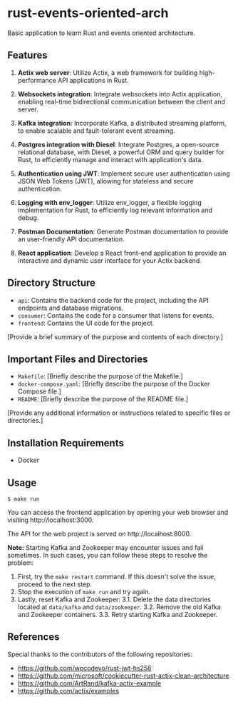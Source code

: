 # rust-events-oriented-arch

Basic application to learn Rust and events oriented architecture.

## Features

1. **Actix web server**: Utilize Actix, a web framework for building high-performance API applications in Rust.

2. **Websockets integration**: Integrate websockets into Actix application, enabling real-time bidirectional communication between the client and server.

3. **Kafka integration**: Incorporate Kafka, a distributed streaming platform, to enable scalable and fault-tolerant event streaming.

4. **Postgres integration with Diesel**: Integrate Postgres, a open-source relational database, with Diesel, a powerful ORM and query builder for Rust, to efficiently manage and interact with application's data.

5. **Authentication using JWT**: Implement secure user authentication using JSON Web Tokens (JWT), allowing for stateless and secure authentication.

6. **Logging with env_logger**: Utilize env_logger, a flexible logging implementation for Rust, to efficiently log relevant information and debug.

7. **Postman Documentation**: Generate Postman documentation to provide an user-friendly API documentation.

8. **React application**: Develop a React front-end application to provide an interactive and dynamic user interface for your Actix backend.

## Directory Structure

- `api`: Contains the backend code for the project, including the API endpoints and database migrations.
- `consumer`: Contains the code for a consumer that listens for events.
- `frontend`: Contains the UI code for the project.

[Provide a brief summary of the purpose and contents of each directory.]

## Important Files and Directories

- `Makefile`: [Briefly describe the purpose of the Makefile.]
- `docker-compose.yaml`: [Briefly describe the purpose of the Docker Compose file.]
- `README`: [Briefly describe the purpose of the README file.]

[Provide any additional information or instructions related to specific files or directories.]

## Installation Requirements

- Docker

## Usage

```
$ make run
```

You can access the frontend application by opening your web browser and visiting http://localhost:3000.

The API for the web project is served on http://localhost:8000.

**Note:** Starting Kafka and Zookeeper may encounter issues and fail sometimes. In such cases, you can follow these steps to resolve the problem:

1. First, try the `make restart` command. If this doesn't solve the issue, proceed to the next step.
2. Stop the execution of `make run` and try again.
3. Lastly, reset Kafka and Zookeeper:
   3.1. Delete the data directories located at `data/kafka` and `data/zookeeper`.
   3.2. Remove the old Kafka and Zookeeper containers.
   3.3. Retry starting Kafka and Zookeeper.

## References

Special thanks to the contributors of the following repositories:

- https://github.com/wpcodevo/rust-jwt-hs256
- https://github.com/microsoft/cookiecutter-rust-actix-clean-architecture
- https://github.com/ArtRand/kafka-actix-example
- https://github.com/actix/examples
